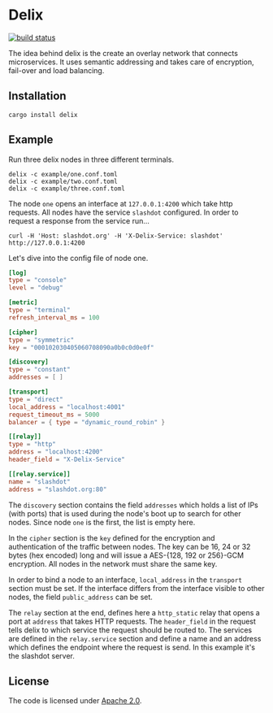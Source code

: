 # Delix

[![build status](https://secure.travis-ci.org/simia-tech/rust-delix.png)](http://travis-ci.org/simia-tech/rust-delix)

The idea behind delix is the create an overlay network that connects microservices. It uses semantic addressing
and takes care of encryption, fail-over and load balancing.

## Installation

    cargo install delix

## Example

Run three delix nodes in three different terminals.

    delix -c example/one.conf.toml
    delix -c example/two.conf.toml
    delix -c example/three.conf.toml

The node `one` opens an interface at `127.0.0.1:4200` which take http requests. All nodes have the service `slashdot`
configured. In order to request a response from the service run...

    curl -H 'Host: slashdot.org' -H 'X-Delix-Service: slashdot' http://127.0.0.1:4200

Let's dive into the config file of node one.

```toml
[log]
type = "console"
level = "debug"

[metric]
type = "terminal"
refresh_interval_ms = 100

[cipher]
type = "symmetric"
key = "000102030405060708090a0b0c0d0e0f"

[discovery]
type = "constant"
addresses = [ ]

[transport]
type = "direct"
local_address = "localhost:4001"
request_timeout_ms = 5000
balancer = { type = "dynamic_round_robin" }

[[relay]]
type = "http"
address = "localhost:4200"
header_field = "X-Delix-Service"

[[relay.service]]
name = "slashdot"
address = "slashdot.org:80"
```

The `discovery` section contains the field `addresses` which holds a list of IPs (with ports) that is used during
the node's boot up to search for other nodes. Since node `one` is the first, the list is empty here.

In the `cipher` section is the `key` defined for the encryption and authentication of the traffic between nodes.
The key can be 16, 24 or 32 bytes (hex encoded) long and will issue a AES-{128, 192 or 256}-GCM encryption. All nodes
in the network must share the same key.

In order to bind a node to an interface, `local_address` in the `transport` section must be set. If the interface
differs from the interface visible to other nodes, the field `public_address` can be set.

The `relay` section at the end, defines here a `http_static` relay that opens a port at `address` that takes HTTP
requests. The `header_field` in the request tells delix to which service the request should be routed to. The services
are defined in the `relay.service` section and define a name and an address which defines the endpoint where the
request is send. In this example it's the slashdot server.

## License

The code is licensed under [Apache 2.0](http://www.apache.org/licenses).
